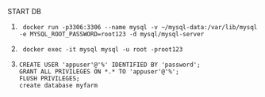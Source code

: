 START DB

1. ```console 
    docker run -p3306:3306 --name mysql -v ~/mysql-data:/var/lib/mysql -e MYSQL_ROOT_PASSWORD=root123 -d mysql/mysql-server
    ```
2. ```commandline
    docker exec -it mysql mysql -u root -proot123
    ```
3. ```commandline
   CREATE USER 'appuser'@'%' IDENTIFIED BY 'password';
   GRANT ALL PRIVILEGES ON *.* TO 'appuser'@'%';
   FLUSH PRIVILEGES;
   create database myfarm
   ```